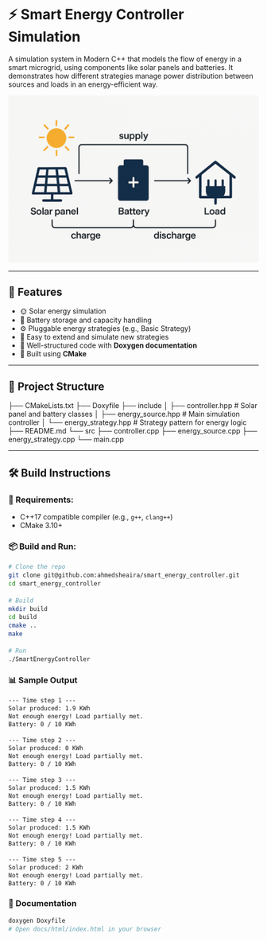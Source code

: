 # ⚡ Smart Energy Controller Simulation

A simulation system in Modern C++ that models the flow of energy in a smart microgrid, using components like solar panels and batteries. It demonstrates how different strategies manage power distribution between sources and loads in an energy-efficient way.

![Project Preview](./smart_energy_controller.png)

---

## 🚀 Features

- 🌞 Solar energy simulation
- 🔋 Battery storage and capacity handling
- ⚙️ Pluggable energy strategies (e.g., Basic Strategy)
- 🧪 Easy to extend and simulate new strategies
- 📄 Well-structured code with **Doxygen documentation**
- 🧱 Built using **CMake**

---

## 📂 Project Structure

├── CMakeLists.txt
├── Doxyfile
├── include
│   ├── controller.hpp      # Solar panel and battery classes
│   ├── energy_source.hpp   # Main simulation controller
│   └── energy_strategy.hpp # Strategy pattern for energy logic
├── README.md
└── src
    ├── controller.cpp
    ├── energy_source.cpp
    ├── energy_strategy.cpp
    └── main.cpp

---

## 🛠️ Build Instructions

### 🔧 Requirements:
- C++17 compatible compiler (e.g., `g++`, `clang++`)
- CMake 3.10+

### 📦 Build and Run:

```bash
# Clone the repo
git clone git@github.com:ahmedsheaira/smart_energy_controller.git
cd smart_energy_controller

# Build
mkdir build
cd build
cmake ..
make

# Run
./SmartEnergyController
```

### 📊 Sample Output

```text
--- Time step 1 ---
Solar produced: 1.9 KWh
Not enough energy! Load partially met.
Battery: 0 / 10 KWh

--- Time step 2 ---
Solar produced: 0 KWh
Not enough energy! Load partially met.
Battery: 0 / 10 KWh

--- Time step 3 ---
Solar produced: 1.5 KWh
Not enough energy! Load partially met.
Battery: 0 / 10 KWh

--- Time step 4 ---
Solar produced: 1.5 KWh
Not enough energy! Load partially met.
Battery: 0 / 10 KWh

--- Time step 5 ---
Solar produced: 2 KWh
Not enough energy! Load partially met.
Battery: 0 / 10 KWh
```

### 📘 Documentation

```bash
doxygen Doxyfile
# Open docs/html/index.html in your browser
```
